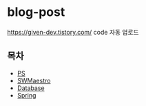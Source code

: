 # blog-post

https://given-dev.tistory.com/ code 자동 업로드

## 목차
- [PS](https://github.com/GIVEN53/blog-post/tree/main/PS)
- [SWMaestro](https://github.com/GIVEN53/blog-post/tree/main/SWMaestro)
- [Database](https://github.com/GIVEN53/blog-post/tree/main/Database)
- [Spring](https://github.com/GIVEN53/blog-post/tree/main/Spring)